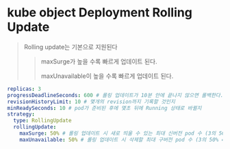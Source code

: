# kube object Deployment Rolling Update

> Rolling update는 기본으로 지원된다
>
> > maxSurge가 높을 수록 빠르게 업데이트 된다.
> >
> > maxUnavailable이 높을 수록 빠르게 업데이트 된다.

```yaml
replicas: 3
progressDeadlineSeconds: 600 # 롤링 업데이트가 10분 안에 끝나지 않으면 롤백한다.
revisionHistoryLimit: 10 # 몇개의 revision까지 기록할 것인지
minReadySeconds: 10 # pod가 준비된 후에 몇초 뒤에 Running 상태로 바뀔지
strategy:
  type: RollingUpdate
  rollingUpdate:
    maxSurge: 50% # 롤링 업데이트 시 새로 띄울 수 있는 최대 신버전 pod 수 (3의 50% = 1.5 -> 올림 -> 2 -> 3+2=5)
    maxUnavailable: 50% # 롤링 업데이트 시 삭제할 최대 구버전 pod 수 (3의 50% = 1.5 -> 내림 -> 1 -> 3+1=4)
```
